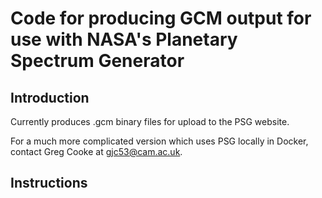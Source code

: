 # Code for producing GCM output for use with NASA's Planetary Spectrum Generator

## Introduction 

Currently produces .gcm binary files for upload to the PSG website.

For a much more complicated version which uses PSG locally in Docker, contact Greg Cooke at gjc53@cam.ac.uk.

## Instructions

